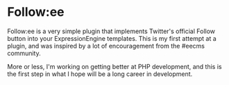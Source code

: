 Follow:ee
========

Follow:ee is a very simple plugin that implements Twitter's official Follow button into your ExpressionEngine templates. This is my first attempt at a plugin, and was inspired by a lot of encouragement from the #eecms community.

More or less, I'm working on getting better at PHP development, and this is the first step in what I hope will be a long career in development.